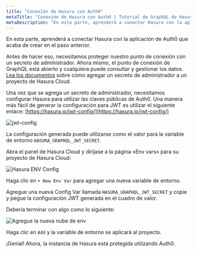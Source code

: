 ```yaml
---
title: "Conexión de Hasura con Auth0"
metaTitle: "Conexión de Hasura con Auth0 | Tutorial de GraphQL de Hasura"
metaDescription: "En esta parte, aprenderá a conectar Hasura con la aplicación Auth0 y a proteger la aplicación con HASURA_GRAPHQL_JWT_SECRET"
---
```


En esta parte, aprenderá a conectar Hasura con la aplicación de Auth0 que acaba de crear en el paso anterior.

Antes de hacer eso, necesitamos proteger nuestro punto de conexión con un secreto de administrador. Ahora mismo, el punto de conexión de GraphQL está abierto y cualquiera puede consultar y gestionar los datos. [Lea los documentos](https://hasura.io/docs/latest/graphql/cloud/projects/secure.html#adding-an-admin-secret) sobre cómo agregar un secreto de administrador a un proyecto de Hasura Cloud.

Una vez que se agrega un secreto de administrador, necesitamos configurar Hasura para utilizar las claves públicas de Auth0. Una manera más fácil de generar la configuración para JWT es utilizar el siguiente enlace: [https://hasura.io/jwt-config/](https://hasura.io/jwt-config/)

![jwt-config](https://graphql-engine-cdn.hasura.io/learn-hasura/assets/graphql-hasura/generate-jwt-config.png)

La configuración generada puede utilizarse como el valor para la variable de entorno `HASURA_GRAPHQL_JWT_SECRET`.

Abra el panel de Hasura Cloud y diríjase a la página «Env vars» para su proyecto de Hasura Cloud:

![Hasura ENV Config](https://graphql-engine-cdn.hasura.io/learn-hasura/assets/graphql-hasura/hasura-project-env-var.png)

Haga clic en `+ New Env Var` para agregar una nueva variable de entorno.

Agregue una nueva Config Var llamada `HASURA_GRAPHQL_JWT_SECRET` y copie y pegue la configuración JWT generada en el cuadro de valor.

Debería terminar con algo como lo siguiente:

![Agregue la nueva nube de env](https://graphql-engine-cdn.hasura.io/learn-hasura/assets/graphql-hasura/add-env-cloud.png)

Haga clic en `Add` y la variable de entorno se aplicará al proyecto.

¡Genial! Ahora, la instancia de Hasura está protegida utilizando Auth0.
